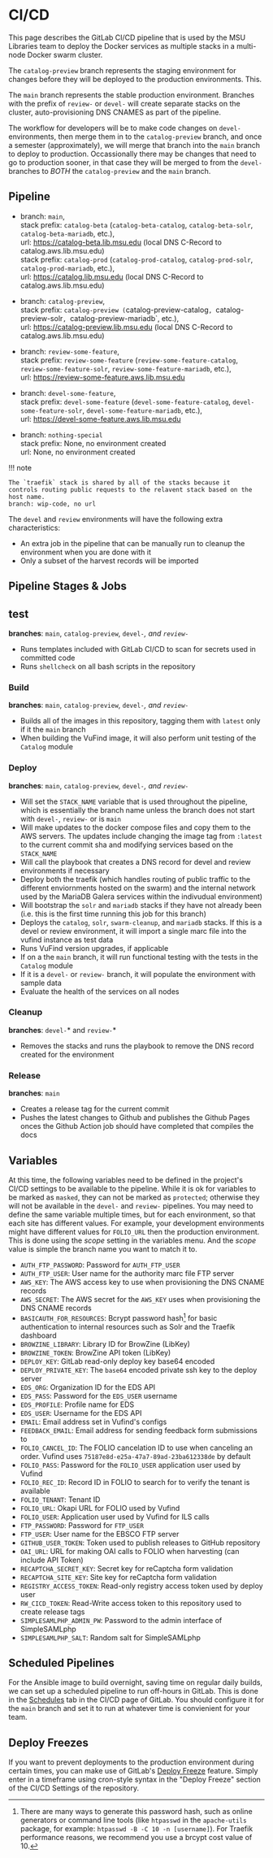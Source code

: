 # CI/CD
This page describes the GitLab CI/CD pipeline that is used by
the MSU Libraries team to deploy the Docker services as multiple stacks
in a multi-node Docker swarm cluster.

The `catalog-preview` branch represents the staging environment for
changes before they will be deployed to the production environments.
This.

The `main` branch represents the stable production environment. Branches
with the prefix of `review-` or `devel-` will create separate stacks on
the cluster, auto-provisioning DNS CNAMES as part of the pipeline.

The workflow for developers will be to make code changes on `devel-`
environments, then merge them in to the `catalog-preview` branch,
and once a semester (approximately), we will merge that branch
into the `main` branch to deploy to production. Occassionally there
may be changes that need to go to production sooner, in that case they
will be merged to from the `devel-` branches to *BOTH* the `catalog-preview` and
the `main` branch.

## Pipeline

* branch: `main`,  
  stack prefix: `catalog-beta` (`catalog-beta-catalog`, `catalog-beta-solr`, `catalog-beta-mariadb`, etc.),  
  url: https://catalog-beta.lib.msu.edu (local DNS C-Record to catalog.aws.lib.msu.edu)  
  stack prefix: `catalog-prod` (`catalog-prod-catalog`, `catalog-prod-solr`, `catalog-prod-mariadb`, etc.),  
  url: https://catalog.lib.msu.edu (local DNS C-Record to catalog.aws.lib.msu.edu)

* branch: `catalog-preview`,  
  stack prefix: `catalog-preview (`catalog-preview-catalog`, `catalog-preview-solr`, `catalog-preview-mariadb`, etc.),  
  url: https://catalog-preview.lib.msu.edu (local DNS C-Record to catalog.aws.lib.msu.edu)

* branch: `review-some-feature`,  
  stack prefix: `review-some-feature` (`review-some-feature-catalog`, `review-some-feature-solr`, `review-some-feature-mariadb`, etc.),  
  url: https://review-some-feature.aws.lib.msu.edu

* branch: `devel-some-feature`,  
  stack prefix: `devel-some-feature` (`devel-some-feature-catalog`, `devel-some-feature-solr`, `devel-some-feature-mariadb`, etc.),  
  url: https://devel-some-feature.aws.lib.msu.edu 

* branch: `nothing-special`  
  stack prefix: None, no environment created  
  url: None, no environment created  

!!! note

    The `traefik` stack is shared by all of the stacks because it
    controls routing public requests to the relavent stack based on the host name.
    branch: wip-code, no url

The `devel` and `review` environments will have the following extra characteristics:
* An extra job in the pipeline that can be manually run to cleanup the environment
when you are done with it
* Only a subset of the harvest records will be imported

## Pipeline Stages & Jobs

## test
**branches**: `main`, `catalog-preview`, `devel-`*, and `review-`*  
* Runs templates included with GitLab CI/CD to scan for secrets used in committed code
* Runs `shellcheck` on all bash scripts in the repository

### Build
**branches**: `main`, `catalog-preview`, `devel-`*, and `review-`*  
* Builds all of the images in this repository, tagging them with `latest` only if it the `main` branch
* When building the VuFind image, it will also perform unit testing of the `Catalog` module

### Deploy
**branches**: `main`, `catalog-preview`, `devel-`*, and `review-`*  
* Will set the `STACK_NAME` variable that is used throughout the pipeline, which is essentially
the branch name unless the branch does not start with `devel-`, `review-` or is `main`
* Will make updates to the docker compose files and copy them to the AWS servers. The updates include
changing the image tag from `:latest` to the current commit sha and modifying services based on
the `STACK_NAME`
* Will call the playbook that creates a DNS record for devel and review environments if necessary
* Deploy both the traefik (which handles routing of public traffic to the different enviornments
hosted on the swarm) and the internal network used by the MariaDB Galera services
within the indivudual environment)
* Will bootstrap the `solr` and `mariadb` stacks if they have not already been (i.e. this is the first time
running this job for this branch)
* Deploys the `catalog`, `solr`, `swarm-cleanup`, and `mariadb` stacks. If this is a devel or review environment, it will
import a single marc file into the vufind instance as test data
* Runs VuFind version upgrades, if applicable
* If on a the `main` branch, it will run functional testing with the tests in the `Catalog` module
* If it is a `devel-` or `review-` branch, it will populate the environment with sample data
* Evaluate the health of the services on all nodes

### Cleanup
**branches**: `devel-`* and `review-`*  
* Removes the stacks and runs the playbook to remove the DNS record created for the environment

### Release 
**branches**: `main`  
* Creates a release tag for the current commit
* Pushes the latest changes to Github and publishes the Github Pages onces the Github Action
job should have completed that compiles the docs

## Variables
At this time, the following variables need to be defined in the
project's CI/CD settings to be available to the pipeline. While it is ok for variables to be
marked as `masked`, they can not be marked as `protected`; otherwise they will not be
available in the `devel-` and `review-` pipelines. You may need to define the same
variable multiple times, but for each environment, so that each site has different values.
For example, your development environments might have different values for `FOLIO_URL` then
the production environment. This is done using the *scope* setting in the variables menu.
And the *scope* value is simple the branch name you want to match it to.

* `AUTH_FTP_PASSWORD`: Password for `AUTH_FTP_USER`
* `AUTH_FTP_USER`: User name for the authority marc file FTP server
* `AWS_KEY`: The AWS access key to use when provisioning the DNS CNAME records
* `AWS_SECRET`: The AWS secret for the `AWS_KEY` uses when provisioning the DNS CNAME records
* `BASICAUTH_FOR_RESOURCES`: Bcrypt password hash[^1] for basic authentication to internal
resources such as Solr and the Traefik dashboard
* `BROWZINE_LIBRARY`: Library ID for BrowZine (LibKey)
* `BROWZINE_TOKEN`: BrowZine API token (LibKey)
* `DEPLOY_KEY`: GitLab read-only deploy key base64 encoded
* `DEPLOY_PRIVATE_KEY`: The `base64` encoded private ssh key to the deploy server
* `EDS_ORG`: Organization ID for the EDS API
* `EDS_PASS`: Password for the `EDS_USER` username
* `EDS_PROFILE`: Profile name for EDS
* `EDS_USER`: Username for the EDS API
* `EMAIL`: Email address set in Vufind's configs 
* `FEEDBACK_EMAIL`: Email address for sending feedback form submissions to
* `FOLIO_CANCEL_ID`: The FOLIO cancelation ID to use when canceling an order. Vufind uses
`75187e8d-e25a-47a7-89ad-23ba612338de` by default
* `FOLIO_PASS`: Password for the `FOLIO_USER` application user used by Vufind
* `FOLIO_REC_ID`: Record ID in FOLIO to search for to verify the tenant is available
* `FOLIO_TENANT`: Tenant ID 
* `FOLIO_URL`: Okapi URL for FOLIO used by Vufind 
* `FOLIO_USER`: Application user used by Vufind for ILS calls 
* `FTP_PASSWORD`: Password for `FTP_USER`
* `FTP_USER`: User name for the EBSCO FTP server
* `GITHUB_USER_TOKEN`: Token used to publish releases to GitHub repository 
* `OAI_URL`: URL for making OAI calls to FOLIO when harvesting (can include API Token) 
* `RECAPTCHA_SECRET_KEY`: Secret key for reCaptcha form validation
* `RECAPTCHA_SITE_KEY`: Site key for reCaptcha form validation
* `REGISTRY_ACCESS_TOKEN`: Read-only registry access token used by deploy user
* `RW_CICD_TOKEN`: Read-Write access token to this repository used to create release tags 
* `SIMPLESAMLPHP_ADMIN_PW`: Password to the admin interface of SimpleSAMLphp
* `SIMPLESAMLPHP_SALT`: Random salt for SimpleSAMLphp

## Scheduled Pipelines
For the Ansible image to build overnight, saving time on regular daily builds, we can set up a scheduled pipeline to
run off-hours in GitLab. This is done in the [Schedules](https://gitlab.msu.edu/msu-libraries/devops/catalog/-/pipeline_schedules)
tab in the CI/CD page of GitLab. You should configure it for the `main` branch and set it to run at whatever time is convienient
for your team.

## Deploy Freezes
If you want to prevent deployments to the production environment during certain times, you
can make use of GitLab's [Deploy Freeze](https://gitlab.msu.edu/help/ci/environments/deployment_safety.md#prevent-deployments-during-deploy-freeze-windows)
feature. Simply enter in a timeframe using cron-style syntax in the "Deploy Freeze" section
of the CI/CD Settings of the repository.

[^1]: 
    There are many ways to generate this password hash, such as online generators or command
    line tools (like `htpasswd` in the `apache-utils` package, for example: `htpasswd -B -C 10 -n [username]`).
    For Traefik performance reasons, we recommend you use a brcypt cost value of 10.
